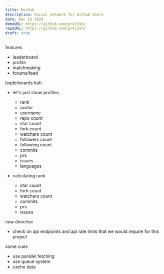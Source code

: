 ```yaml
---
title: Devhub
description: Social network for Github Users
date: Dec 15 2024
demoURL: https://github.com/pr4j3sh/
repoURL: https://github.com/pr4j3sh/
draft: true
---
```


features

- leaderboard
- profile
- matchmaking
- forums/feed

leaderboards huh

- let's just show profiles

  - rank
  - avatar
  - username
  - repo count
  - star count
  - fork count
  - watchers count
  - followers count
  - following count
  - commits
  - prs
  - issues
  - languages

- calculating rank
  - star count
  - fork count
  - watchers count
  - commits
  - prs
  - issues

new directive

- check on api endpoints and api rate limts that we would require for this project

some cues

- use parallel fetching
- use queue system
- cache data
